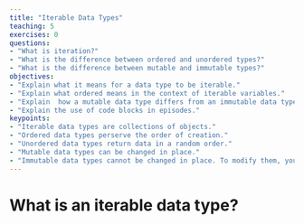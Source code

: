 ```yaml
---
title: "Iterable Data Types"
teaching: 5
exercises: 0
questions:
- "What is iteration?"
- "What is the difference between ordered and unordered types?"
- "What is the difference between mutable and immutable types?"
objectives:
- "Explain what it means for a data type to be iterable."
- "Explain what ordered means in the context of iterable variables."
- "Explain  how a mutable data type differs from an immutable data type."
- "Explain the use of code blocks in episodes."
keypoints:
- "Iterable data types are collections of objects."
- "Ordered data types perserve the order of creation."
- "Unordered data types return data in a random order."
- "Mutable data types can be changed in place."
- "Immutable data types cannot be changed in place. To modify them, you must create a new object."
---
```


# What is an iterable data type?